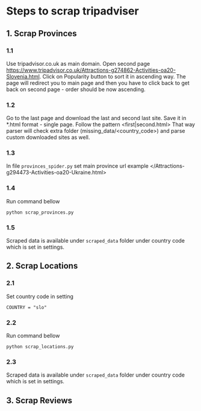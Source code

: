 # Steps to scrap tripadviser
## 1. Scrap Provinces
### 1.1 
Use tripadvisor.co.uk as main domain. 
Open second page <https://www.tripadvisor.co.uk/Attractions-g274862-Activities-oa20-Slovenia.html>.
Click on Popularity button to sort it in ascending way. 
The page will redirect you to main page and then you have to click back to get back on second page - order should be now 
ascending.

### 1.2
Go to the last page and download the last and second last site. Save it in *.html format - single page. 
Follow the pattern <first|second.html>
That way parser will check extra folder (missing_data/<country_code>) and parse custom downloaded sites as well.

### 1.3
In file ```provinces_spider.py``` set main province url example </Attractions-g294473-Activities-oa20-Ukraine.html>

### 1.4
Run command bellow
    
    python scrap_provinces.py

### 1.5
Scraped data is available under ```scraped_data``` folder under country code which is 
set in settings.

## 2. Scrap Locations
### 2.1
Set country code in setting 
    
    COUNTRY = "slo"

### 2.2
Run command bellow

    python scrap_locations.py

### 2.3
Scraped data is available under ```scraped_data``` folder under country code which is 
set in settings.

## 3. Scrap Reviews